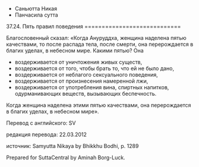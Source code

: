 









* Саньютта Никая
* Панчасила сутта


37\.24\. Пять правил поведения
\=\=\=\=\=\=\=\=\=\=\=\=\=\=\=\=\=\=\=\=\=\=\=\=\=\=\=\=



Благословенный сказал: «Когда Ануруддха, женщина наделена пятью качествами, то после распада тела, после смерти, она перерождается в благих уделах, в небесном мире\. Какими пятью? Она


* воздерживается от уничтожения живых существ,
* воздерживается от того, чтобы брать то, что ей не было дано,
* воздерживается от неблагого сексуального поведения,
* воздерживается от произнесения намеренной лжи,
* воздерживается от употребления вина, спиртных напитков, одурманивающих веществ, вызывающих беспечность\.


Когда женщина наделена этими пятью качествами, она перерождается в благих уделах, в небесном мире»\.



Перевод с английского: SV


редакция перевода: 22\.03\.2012


источник: Samyutta Nikaya by Bhikkhu Bodhi, p\. 1289


Prepared for SuttaCentral by Aminah Borg\-Luck\.






